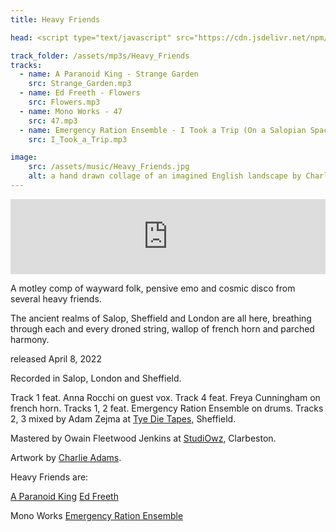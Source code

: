 ```yaml
---
title: Heavy Friends

head: <script type="text/javascript" src="https://cdn.jsdelivr.net/npm/amplitudejs@v5.3.2/dist/amplitude.js"></script>

track_folder: /assets/mp3s/Heavy_Friends
tracks:
  - name: A Paranoid King - Strange Garden
    src: Strange_Garden.mp3
  - name: Ed Freeth - Flowers
    src: Flowers.mp3
  - name: Mono Works - 47
    src: 47.mp3
  - name: Emergency Ration Ensemble - I Took a Trip (On a Salopian Spaceship)
    src: I_Took_a_Trip.mp3

image:
    src: /assets/music/Heavy_Friends.jpg
    alt: a hand drawn collage of an imagined English landscape by Charlie Adams
---
```

<iframe style="border: 0; width: 100%; height: 120px;" src="https://bandcamp.com/EmbeddedPlayer/album=2979723823/size=large/bgcol=333333/linkcol=ffffff/tracklist=false/artwork=none/transparent=true/" seamless><a href="https://monoworks.bandcamp.com/album/heavy-friends">Heavy Friends by Mono Works</a></iframe>

A motley comp of wayward folk, pensive emo and cosmic disco from several heavy friends.

The ancient realms of Salop, Sheffield and London are all here, breathing through each and every droned string, wallop of french horn and parched harmony.

released April 8, 2022

Recorded in Salop, London and Sheffield.

Track 1 feat. Anna Rocchi on guest vox.
Track 4 feat. Freya Cunningham on french horn.
Tracks 1, 2 feat. Emergency Ration Ensemble on drums.
Tracks 2, 3 mixed by Adam Zejma at [Tye Die Tapes][website], Sheffield.

Mastered by Owain Fleetwood Jenkins at [StudiOwz][website2], Clarbeston.

Artwork by [Charlie Adams][website3].

Heavy Friends are:

[A Paranoid King][website4]
[Ed Freeth][website5]

Mono Works
[Emergency Ration Ensemble][website6]

[website]: https://tyedietapes.bandcamp.com/
[website2]: https://studiowz.co.uk/
[website3]: https://www.instagram.com/charlie.adams.194/
[website4]: https://aparanoidking.bandcamp.com/
[website5]: https://edfreeth.bandcamp.com/
[website6]: https://emergency-ration-ensemble.bandcamp.com/